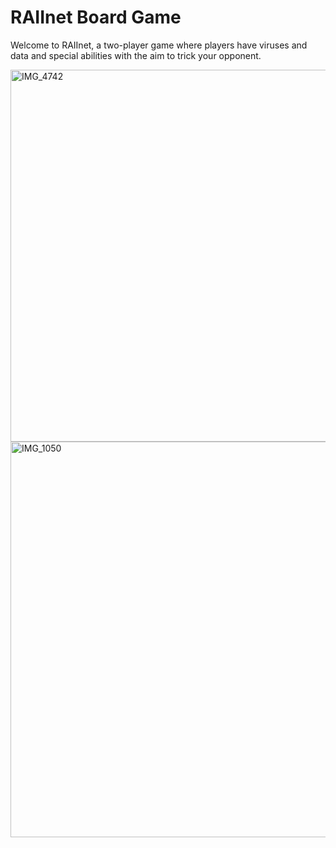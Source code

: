 # RAIInet Board Game
Welcome to RAIInet, a two-player game where players have viruses and data and special abilities with the aim to trick your opponent. 

<img width="595" alt="IMG_4742" src="https://github.com/pratham-agrawal/RAIInet-Board-Game/assets/65838026/aee43c2c-a2df-42f7-a14a-e7f89f4672cb">
<img width="633" alt="IMG_1050" src="https://github.com/pratham-agrawal/RAIInet-Board-Game/assets/65838026/c7faa1aa-ef85-4f38-989b-a84a6ca9be23">
